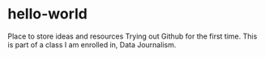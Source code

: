 # hello-world
Place to store ideas and resources
Trying out Github for the first time. This is part of a class I am enrolled in, Data Journalism.
